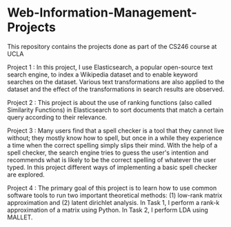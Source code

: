 # Web-Information-Management-Projects
This repository contains the projects done as part of the CS246 course at UCLA

Project 1 : 
In this project, I use Elasticsearch, a popular open-source text search engine, to index a Wikipedia dataset and to enable keyword searches on the dataset. Various text transformations are also applied to the dataset and the effect of the transformations in search results are observed.

Project 2 :
This project is about the use of ranking functions (also called Similarity Functions) in Elasticsearch to sort documents that match a certain query according to their relevance.

Project 3 :
Many users find that a spell checker is a tool that they cannot live without; they mostly know how to spell, but once in a while they experience a time when the correct spelling simply slips their mind. With the help of a spell checker, the search engine tries to guess the user's intention and recommends what is likely to be the correct spelling of whatever the user typed. In this project different ways of implementing a basic spell checker are explored.

Project 4 :
The primary goal of this project is to learn how to use common software tools to run two important theoretical methods: (1) low-rank matrix approximation and (2) latent dirichlet analysis. In Task 1, I perform a rank-k approximation of a matrix using Python. In Task 2, I perform LDA using MALLET.
